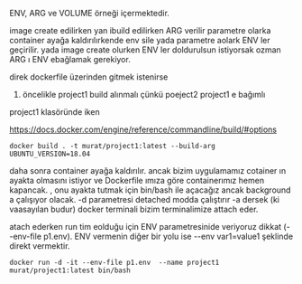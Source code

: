 ENV, ARG ve VOLUME örneği içermektedir.

image create edilirken yan ibuild edilirken ARG verilir parametre olarka container ayağa kaldırılırkende env sile yada parametre aolark ENV ler geçirilir.
yada image create olurken ENV ler doldurulsun istiyorsak ozman ARG ı ENV ebağlamak gerekiyor.


direk dockerfile üzerinden gitmek istenirse 

1. öncelikle project1 build alınmalı çünkü poeject2 project1 e bağımlı
   
project1 klasöründe iken

https://docs.docker.com/engine/reference/commandline/build/#options

```
docker build . -t murat/project1:latest --build-arg UBUNTU_VERSION=18.04
```

daha sonra container ayağa kaldırılır. ancak bizim uygulamamız cotainer ın ayakta olmasını istiyor ve Dockerfile ımıza göre containerımız hemen kapancak. ,
onu ayakta tutmak için bin/bash ile açacağız ancak background a çalışıyor olacak. -d parametresi detached modda çalıştırır -a dersek (ki vaasayılan budur) docker terminali bizim terminalimize attach eder.

atach ederken run tim eolduğu için ENV parametresinide veriyoruz dikkat (--env-file p1.env).
ENV vermenin diğer bir yolu ise --env var1=value1 şeklinde direkt vermektir.



```
docker run -d -it --env-file p1.env  --name project1 murat/project1:latest bin/bash
```

